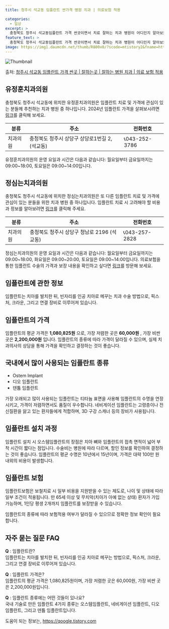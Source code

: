 ```yaml
---
title: 청주시 석교동 임플란트 싼가격 병원 치과 | 의료보험 적용

categories:
  - 일상
excerpt: >
  충청북도 청주시 석교동임플란트 가격 싼곳이면서 치료 잘하는 치과 병원이 어디인지 알아보도록 하겠습니다. 충청북도 청주시 석교동에 위치한 유정훈치과의원 정심는치과의원 순서대로 안내 드리며, 임플란트 치료시 신경써야 할 부분 또한 같이 공유 드리겠습니다.2024년 임플란트 가격 살펴보기 👈 클릭임플란트 평균 가격유정훈치과의원표 내에 있는 전화 번호를 클릭 하시면 유정훈치과의원로 바로 전화 연결 됩니다.분류주소전화번호치과의원충청북도 청주시 상당구 상당로1번길 2, (석교동)📞043-252-3786로 전화하기유정훈치과의원 위치 확인하기 👈 클릭요일운영시간월요일09:00~18:00화요일09:00~18:00수요일09:00~18:00목요일09:00~18:00금요일09:00~18:0..
feature_text: >
  충청북도 청주시 석교동임플란트 가격 싼곳이면서 치료 잘하는 치과 병원이 어디인지 알아보도록 하겠습니다. 충청북도 청주시 석교동에 위치한 유정훈치과의원 정심는치과의원 순서대로 안내 드리며, 임플란트 치료시 신경써야 할 부분 또한 같이 공유 드리겠습니다.2024년 임플란트 가격 살펴보기 👈 클릭임플란트 평균 가격유정훈치과의원표 내에 있는 전화 번호를 클릭 하시면 유정훈치과의원로 바로 전화 연결 됩니다.분류주소전화번호치과의원충청북도 청주시 상당구 상당로1번길 2, (석교동)📞043-252-3786로 전화하기유정훈치과의원 위치 확인하기 👈 클릭요일운영시간월요일09:00~18:00화요일09:00~18:00수요일09:00~18:00목요일09:00~18:00금요일09:00~18:0..
image: https://img1.daumcdn.net/thumb/R800x0/?scode=mtistory2&fname=https%3A%2F%2Fblog.kakaocdn.net%2Fdn%2FbJwu6X%2FbtsGY06lfr9%2FbHYmws1o4DBBkeuP5MUDo0%2Fimg.webp
---
```


![Thumbnail](https://img1.daumcdn.net/thumb/R800x0/?scode=mtistory2&fname=https%3A%2F%2Fblog.kakaocdn.net%2Fdn%2FbJwu6X%2FbtsGY06lfr9%2FbHYmws1o4DBBkeuP5MUDo0%2Fimg.webp)

<p>출처: <a href="https://qoogle.tistory.com/7157" rel="dofollow">청주시 석교동 임플란트 가격 싼곳 | 잘하는곳 | 잘하는 병원 치과 | 의료 보험 적용</a> </p>

## 유정훈치과의원

충청북도 청주시 석교동에 위치한 유정훈치과의원은 임플란트 치료 및 가격에 관심이 있는 분들께 추천하는 치과 병원 중 하나입니다. 2024년
임플란트 가격을 살펴보시려면 [링크](링크)를 클릭해 보세요.

**분류** | **주소** | **전화번호**  
---|---|---  
치과의원 | 충청북도 청주시 상당구 상당로1번길 2, (석교동) | 📞043-252-3786  
  
유정훈치과의원의 운영 요일과 시간은 다음과 같습니다: 월요일부터 금요일까지는 09:00~18:00, 토요일은 09:00~14:00입니다.



## 정심는치과의원

충청북도 청주시 석교동에 위치한 정심는치과의원은 또 다른 임플란트 치료 및 가격에 관심이 있는 분들을 위한 치과 병원 중 하나입니다.
임플란트 치료 시 고려해야 할 비용과 정보를 알아보려면 [링크](링크)를 클릭해 주세요.

**분류** | **주소** | **전화번호**  
---|---|---  
치과의원 | 충청북도 청주시 상당구 청남로 2196 (석교동) | 📞043-257-2828  
  
정심는치과의원의 운영 요일과 시간은 다음과 같습니다: 월요일부터 금요일까지는 09:00~18:00, 화요일은 09:00~20:00, 토요일은
09:00~14:00입니다. 의료보험을 통한 임플란트 수술의 가격과 보장 내용을 확인하고 싶다면 [링크](링크)를 방문해 보세요.



## 임플란트에 관한 정보

임플란트는 치아를 발치한 뒤, 빈자리를 인공 치아로 메꾸는 치과 수술 방법으로, 픽스처, 크라운, 그리고 연결 장비로 이루어져 있습니다.

## 임플란트의 가격

임플란트의 평균 가격은 **1,080,825원** 으로, 가장 저렴한 곳은 **60,000원** , 가장 비싼 곳은
**2,200,000원** 입니다. 임플란트의 종류에 따라 가격이 달라질 수 있으며, 실제 치과의사의 상담을 통해 가격을 확인하고 결정하는
것이 좋습니다.



## 국내에서 많이 사용되는 임플란트 종류

  * Ostem Implant
  * 디오 임플란트
  * 덴튬 임플란트

가장 오래되고 많이 사용되는 임플란트는 티타늄 표면을 사용해 임플란트의 수명을 연장시키고, 가격이 저렴하면서도 품질이 우수합니다. 네비게이션
임플란트는 고령층이나 전신질환을 앓고 있는 환자들에게 적합하며, 3D 구강 스캐너 등의 장비가 사용됩니다.



## 임플란트 설치 과정

임플란트 설치 시 오스템임플란트의 장점은 치아 뼈와 임플란트의 접촉 면적이 넓어 부착 시간이 짧다는 점입니다. 수술비는 병원에 따라 다르며,
할인 정보를 확인하여 결정하는 것이 좋습니다. 임플란트의 평균 수명은 10년에서 15년이며, 가격은 대략 100만 원 내외의 비용이
발생합니다.



## 임플란트 보험

임플란트보험은 보철치료 시 일부 비용을 지원받을 수 있는 제도로, 나이 및 상태에 따라 일부 조건이 적용됩니다. 만 65세 이상 및
무치악(치아가 아예 없는 상태) 환자가 가입 가능하며, 1인당 평생 2개까지 임플란트를 보장받을 수 있습니다.

임플란트의 종류에 따라 보험적용 여부가 달라질 수 있으므로 정확한 정보 확인이 필요합니다.



## 자주 묻는 질문 FAQ

**Q** : 임플란트란?  
임플란트는 치아를 발치한 뒤, 빈자리를 인공 치아로 메꾸는 방법으로, 픽스처, 크라운, 그리고 연결 장비로 이루어져 있습니다.

**Q** : 임플란트 가격은?  
임플란트의 평균 가격은 1,080,825원이며, 가장 저렴한 곳은 60,000원, 가장 비싼 곳은 2,200,000원입니다.

**Q** : 임플란트 종류에는 어떤 것들이 있나요?  
국내 기술로 만든 임플란트 4가지 종류는 오스템임플란트, 네비게이션 임플란트, 디오 임플란트, 그리고 덴튬 임플란트입니다.



 

도움이 되는 정보는, <a href="https://qoogle.tistory.com" rel="dofollow">https://qoogle.tistory.com</a>



